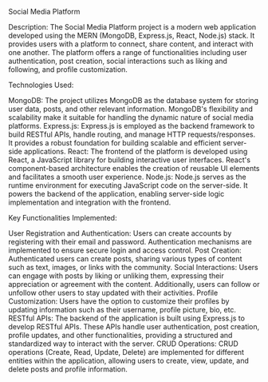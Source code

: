 Social Media Platform

Description:
The Social Media Platform project is a modern web application developed using the MERN (MongoDB, Express.js, React, Node.js) stack. It provides users with a platform to connect, share content, and interact with one another. The platform offers a range of functionalities including user authentication, post creation, social interactions such as liking and following, and profile customization.

Technologies Used:

MongoDB: The project utilizes MongoDB as the database system for storing user data, posts, and other relevant information. MongoDB's flexibility and scalability make it suitable for handling the dynamic nature of social media platforms.
Express.js: Express.js is employed as the backend framework to build RESTful APIs, handle routing, and manage HTTP requests/responses. It provides a robust foundation for building scalable and efficient server-side applications.
React: The frontend of the platform is developed using React, a JavaScript library for building interactive user interfaces. React's component-based architecture enables the creation of reusable UI elements and facilitates a smooth user experience.
Node.js: Node.js serves as the runtime environment for executing JavaScript code on the server-side. It powers the backend of the application, enabling server-side logic implementation and integration with the frontend.

Key Functionalities Implemented:

User Registration and Authentication: Users can create accounts by registering with their email and password. Authentication mechanisms are implemented to ensure secure login and access control.
Post Creation: Authenticated users can create posts, sharing various types of content such as text, images, or links with the community.
Social Interactions: Users can engage with posts by liking or unliking them, expressing their appreciation or agreement with the content. Additionally, users can follow or unfollow other users to stay updated with their activities.
Profile Customization: Users have the option to customize their profiles by updating information such as their username, profile picture, bio, etc.
RESTful APIs: The backend of the application is built using Express.js to develop RESTful APIs. These APIs handle user authentication, post creation, profile updates, and other functionalities, providing a structured and standardized way to interact with the server.
CRUD Operations: CRUD operations (Create, Read, Update, Delete) are implemented for different entities within the application, allowing users to create, view, update, and delete posts and profile information.
